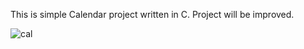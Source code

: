 This is simple Calendar project written in C. Project will be improved.


![cal](https://user-images.githubusercontent.com/36672426/47261675-b6cf6300-d4d4-11e8-949e-4fd85eb2354c.jpg)
